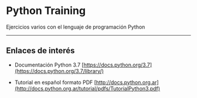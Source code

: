 # Python Training

Ejercicios varios con el lenguaje de programación Python

---

## Enlaces de interés

+ Documentación Python 3.7 [https://docs.python.org/3.7](https://docs.python.org/3.7/library/)

+ Tutorial en español formato PDF [http://docs.python.org.ar](http://docs.python.org.ar/tutorial/pdfs/TutorialPython3.pdf)